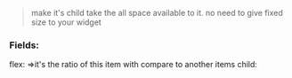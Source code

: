 > make it's child take the all space available to it.
> no need to give fixed size to your widget

### Fields:
flex:  =>it's the ratio of this item with compare to another items
child: